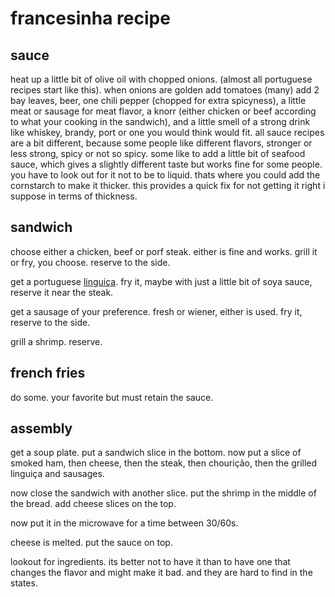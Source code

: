 # francesinha recipe

## sauce

heat up a little bit of olive oil with chopped onions. (almost all portuguese recipes start like this).
when onions are golden add tomatoes (many) add 2 bay leaves, beer, one chili pepper (chopped for extra spicyness), a little meat or sausage for meat flavor, a knorr (either chicken or beef according to what your cooking in the sandwich), and a little smell of a strong drink like whiskey, brandy, port or one you would think would fit. all sauce recipes are a bit different, because some people like different flavors, stronger or less strong, spicy or not so spicy. some like to add a little bit of seafood sauce, which gives a slightly different taste but works fine for some people. you have to look out for it not to be to liquid. thats where you could add the cornstarch to make it thicker. this provides a quick fix for not getting it right i suppose in terms of thickness.


## sandwich

choose either a chicken, beef or porf steak. either is fine and works.
grill it or fry, you choose. reserve to the side.

get a portuguese [linguiça](http://www.foodsubs.com/meatcuresausage.html).
fry it, maybe with just a little bit of soya sauce, reserve it near the steak.

get a sausage of your preference. fresh or wiener, either is used.
fry it, reserve to the side.

grill a shrimp. reserve.

## french fries

do some. your favorite but must retain the sauce.

## assembly

get a soup plate. put a sandwich slice in the bottom. now put a slice of smoked ham, then cheese, then the steak, then chourição, then the grilled linguiça and sausages.

now close the sandwich with another slice. put the shrimp in the middle of the bread. add cheese slices on the top.

now put it in the microwave for a time between 30/60s.

cheese is melted. put the sauce on top.

lookout for ingredients. its better not to have it than to have one that changes the flavor and might make it bad. and they are hard to find in the states.